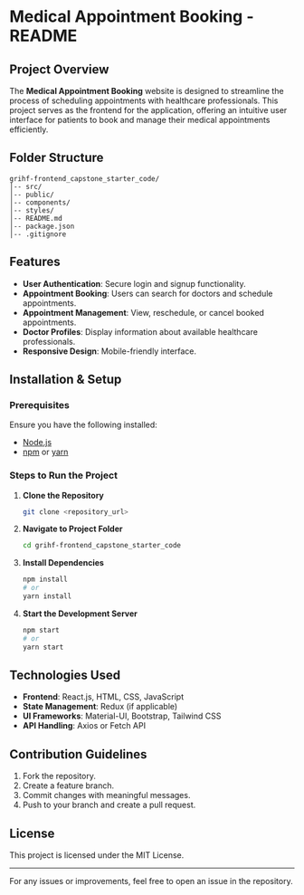 # Medical Appointment Booking - README

## Project Overview
The **Medical Appointment Booking** website is designed to streamline the process of scheduling appointments with healthcare professionals. This project serves as the frontend for the application, offering an intuitive user interface for patients to book and manage their medical appointments efficiently.

## Folder Structure
```
grihf-frontend_capstone_starter_code/
│-- src/
│-- public/
│-- components/
│-- styles/
│-- README.md
│-- package.json
│-- .gitignore
```

## Features
- **User Authentication**: Secure login and signup functionality.
- **Appointment Booking**: Users can search for doctors and schedule appointments.
- **Appointment Management**: View, reschedule, or cancel booked appointments.
- **Doctor Profiles**: Display information about available healthcare professionals.
- **Responsive Design**: Mobile-friendly interface.

## Installation & Setup
### Prerequisites
Ensure you have the following installed:
- [Node.js](https://nodejs.org/)
- [npm](https://www.npmjs.com/) or [yarn](https://yarnpkg.com/)

### Steps to Run the Project
1. **Clone the Repository**
   ```bash
   git clone <repository_url>
   ```
2. **Navigate to Project Folder**
   ```bash
   cd grihf-frontend_capstone_starter_code
   ```
3. **Install Dependencies**
   ```bash
   npm install  
   # or
   yarn install
   ```
4. **Start the Development Server**
   ```bash
   npm start
   # or
   yarn start
   ```

## Technologies Used
- **Frontend**: React.js, HTML, CSS, JavaScript
- **State Management**: Redux (if applicable)
- **UI Frameworks**: Material-UI, Bootstrap, Tailwind CSS
- **API Handling**: Axios or Fetch API

## Contribution Guidelines
1. Fork the repository.
2. Create a feature branch.
3. Commit changes with meaningful messages.
4. Push to your branch and create a pull request.

## License
This project is licensed under the MIT License.

---
For any issues or improvements, feel free to open an issue in the repository.

